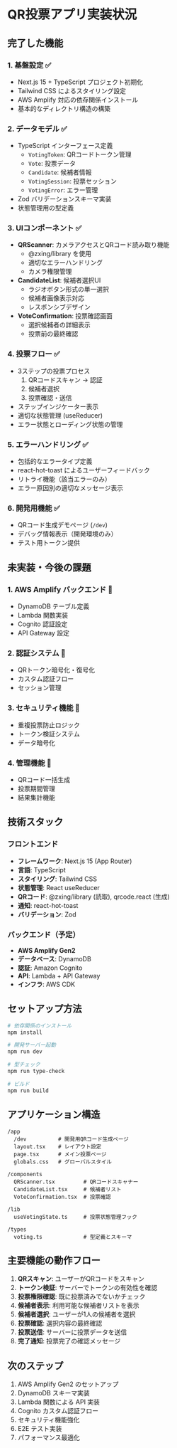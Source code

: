 # QR投票アプリ実装状況

## 完了した機能

### 1. 基盤設定 ✅
- Next.js 15 + TypeScript プロジェクト初期化
- Tailwind CSS によるスタイリング設定
- AWS Amplify 対応の依存関係インストール
- 基本的なディレクトリ構造の構築

### 2. データモデル ✅
- TypeScript インターフェース定義
  - `VotingToken`: QRコードトークン管理
  - `Vote`: 投票データ
  - `Candidate`: 候補者情報
  - `VotingSession`: 投票セッション
  - `VotingError`: エラー管理
- Zod バリデーションスキーマ実装
- 状態管理用の型定義

### 3. UIコンポーネント ✅
- **QRScanner**: カメラアクセスとQRコード読み取り機能
  - @zxing/library を使用
  - 適切なエラーハンドリング
  - カメラ権限管理
- **CandidateList**: 候補者選択UI
  - ラジオボタン形式の単一選択
  - 候補者画像表示対応
  - レスポンシブデザイン
- **VoteConfirmation**: 投票確認画面
  - 選択候補者の詳細表示
  - 投票前の最終確認

### 4. 投票フロー ✅
- 3ステップの投票プロセス
  1. QRコードスキャン → 認証
  2. 候補者選択
  3. 投票確認・送信
- ステップインジケーター表示
- 適切な状態管理 (useReducer)
- エラー状態とローディング状態の管理

### 5. エラーハンドリング ✅
- 包括的なエラータイプ定義
- react-hot-toast によるユーザーフィードバック
- リトライ機能（該当エラーのみ）
- エラー原因別の適切なメッセージ表示

### 6. 開発用機能 ✅
- QRコード生成デモページ (`/dev`)
- デバッグ情報表示（開発環境のみ）
- テスト用トークン提供

## 未実装・今後の課題

### 1. AWS Amplify バックエンド 🚧
- DynamoDB テーブル定義
- Lambda 関数実装
- Cognito 認証設定
- API Gateway 設定

### 2. 認証システム 🚧
- QRトークン暗号化・復号化
- カスタム認証フロー
- セッション管理

### 3. セキュリティ機能 🚧
- 重複投票防止ロジック
- トークン検証システム
- データ暗号化

### 4. 管理機能 🚧
- QRコード一括生成
- 投票期間管理
- 結果集計機能

## 技術スタック

### フロントエンド
- **フレームワーク**: Next.js 15 (App Router)
- **言語**: TypeScript
- **スタイリング**: Tailwind CSS
- **状態管理**: React useReducer
- **QRコード**: @zxing/library (読取), qrcode.react (生成)
- **通知**: react-hot-toast
- **バリデーション**: Zod

### バックエンド（予定）
- **AWS Amplify Gen2**
- **データベース**: DynamoDB
- **認証**: Amazon Cognito
- **API**: Lambda + API Gateway
- **インフラ**: AWS CDK

## セットアップ方法

```bash
# 依存関係のインストール
npm install

# 開発サーバー起動
npm run dev

# 型チェック
npm run type-check

# ビルド
npm run build
```

## アプリケーション構造

```
/app
  /dev          # 開発用QRコード生成ページ
  layout.tsx    # レイアウト設定
  page.tsx      # メイン投票ページ
  globals.css   # グローバルスタイル

/components
  QRScanner.tsx         # QRコードスキャナー
  CandidateList.tsx     # 候補者リスト
  VoteConfirmation.tsx  # 投票確認

/lib
  useVotingState.ts     # 投票状態管理フック

/types
  voting.ts             # 型定義とスキーマ
```

## 主要機能の動作フロー

1. **QRスキャン**: ユーザーがQRコードをスキャン
2. **トークン検証**: サーバーでトークンの有効性を確認
3. **投票権限確認**: 既に投票済みでないかチェック
4. **候補者表示**: 利用可能な候補者リストを表示
5. **候補者選択**: ユーザーが1人の候補者を選択
6. **投票確認**: 選択内容の最終確認
7. **投票送信**: サーバーに投票データを送信
8. **完了通知**: 投票完了の確認メッセージ

## 次のステップ

1. AWS Amplify Gen2 のセットアップ
2. DynamoDB スキーマ実装
3. Lambda 関数による API 実装
4. Cognito カスタム認証フロー
5. セキュリティ機能強化
6. E2E テスト実装
7. パフォーマンス最適化